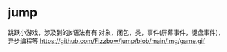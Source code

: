 # jump
跳跃小游戏，涉及到的js语法有有 对象，闭包，类，事件(屏幕事件，键盘事件)，异步编程等
https://github.com/Fizzbow/jump/blob/main/img/game.gif
